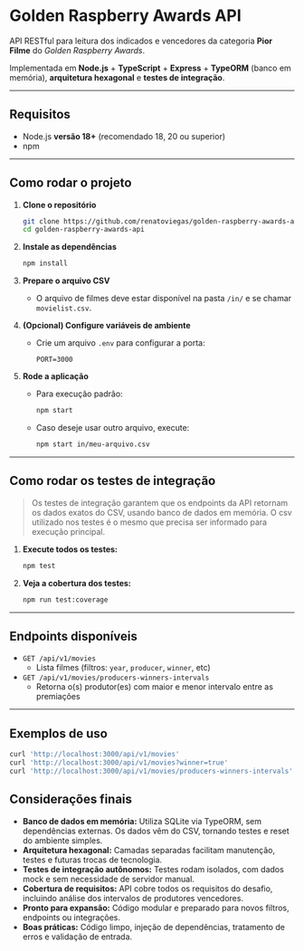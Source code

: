 # Golden Raspberry Awards API

API RESTful para leitura dos indicados e vencedores da categoria **Pior Filme** do *Golden Raspberry Awards*.

Implementada em **Node.js** + **TypeScript** + **Express** + **TypeORM** (banco em memória), **arquitetura hexagonal** e **testes de integração**.

---

## Requisitos

- Node.js **versão 18+** (recomendado 18, 20 ou superior)
- npm

---

## Como rodar o projeto

1. **Clone o repositório**
    ```sh
    git clone https://github.com/renatoviegas/golden-raspberry-awards-api.git
    cd golden-raspberry-awards-api
    ```

2. **Instale as dependências**
    ```sh
    npm install
    ```

3. **Prepare o arquivo CSV**
    - O arquivo de filmes deve estar disponível na pasta `/in/` e se chamar `movielist.csv`.

4. **(Opcional) Configure variáveis de ambiente**
    - Crie um arquivo `.env` para configurar a porta:
        ```
        PORT=3000
        ```

5. **Rode a aplicação**
    - Para execução padrão:
        ```sh
        npm start
        ```
    - Caso deseje usar outro arquivo, execute:
        ```sh
        npm start in/meu-arquivo.csv
        ```
---

## Como rodar os testes de integração

> Os testes de integração garantem que os endpoints da API retornam os dados exatos do CSV, usando banco de dados em memória.
> O csv utilizado nos testes é o mesmo que precisa ser informado para execução principal. 


1. **Execute todos os testes:**
    ```sh
    npm test
    ```

2. **Veja a cobertura dos testes:**
    ```sh
    npm run test:coverage
    ```
---

## Endpoints disponíveis

- `GET /api/v1/movies`
    - Lista filmes (filtros: `year`, `producer`, `winner`, etc)
- `GET /api/v1/movies/producers-winners-intervals`
    - Retorna o(s) produtor(es) com maior e menor intervalo entre as premiações

---

## Exemplos de uso

```sh
curl 'http://localhost:3000/api/v1/movies'
curl 'http://localhost:3000/api/v1/movies?winner=true'
curl 'http://localhost:3000/api/v1/movies/producers-winners-intervals'
```

## Considerações finais

- **Banco de dados em memória:** Utiliza SQLite via TypeORM, sem dependências externas. Os dados vêm do CSV, tornando testes e reset do ambiente simples.
- **Arquitetura hexagonal:** Camadas separadas facilitam manutenção, testes e futuras trocas de tecnologia.
- **Testes de integração autônomos:** Testes rodam isolados, com dados mock e sem necessidade de servidor manual.
- **Cobertura de requisitos:** API cobre todos os requisitos do desafio, incluindo análise dos intervalos de produtores vencedores.
- **Pronto para expansão:** Código modular e preparado para novos filtros, endpoints ou integrações.
- **Boas práticas:** Código limpo, injeção de dependências, tratamento de erros e validação de entrada.
